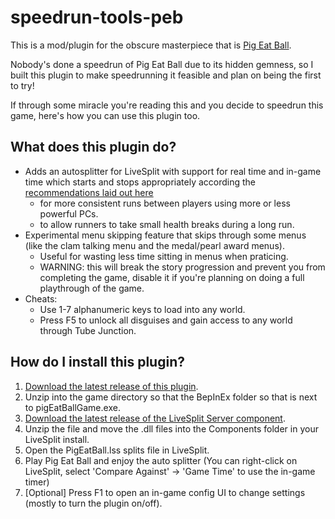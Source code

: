# speedrun-tools-peb

This is a mod/plugin for the obscure masterpiece that is [Pig Eat Ball](https://store.steampowered.com/app/339090/Pig_Eat_Ball/).

Nobody's done a speedrun of Pig Eat Ball due to its hidden gemness, so I built this plugin
to make speedrunning it feasible and plan on being the first to try!

If through some miracle you're reading this and you decide to speedrun this game, here's how you can use this plugin too.


## What does this plugin do?

- Adds an autosplitter for LiveSplit with support for real time and in-game time which starts and stops appropriately according the [recommendations laid out here](https://kb.speeddemosarchive.com/Making_your_game_speedrunner-friendly#The_timer)
	- for more consistent runs between players using more or less powerful PCs.
	- to allow runners to take small health breaks during a long run.
- Experimental menu skipping feature that skips through some menus (like the clam talking menu and the medal/pearl award menus).
	- Useful for wasting less time sitting in menus when praticing.
	- WARNING: this will break the story progression and prevent you from completing the game, disable it if you're planning on doing a full playthrough of the game.
- Cheats:
	- Use 1-7 alphanumeric keys to load into any world.
	- Press F5 to unlock all disguises and gain access to any world through Tube Junction.

## How do I install this plugin?
1. [Download the latest release of this plugin](https://github.com/strategineer/speedrun-tools-peb/releases).
2. Unzip into the game directory so that the BepInEx folder so that is next to pigEatBallGame.exe.
3. [Download the latest release of the LiveSplit Server component](https://github.com/LiveSplit/LiveSplit.Server/releases).
4. Unzip the file and move the .dll files into the Components folder in your LiveSplit install.
5. Open the PigEatBall.lss splits file in LiveSplit.
5. Play Pig Eat Ball and enjoy the auto splitter (You can right-click on LiveSplit, select 'Compare Against' -> 'Game Time' to use the in-game timer)
6. [Optional] Press F1 to open an in-game config UI to change settings (mostly to turn the plugin on/off).